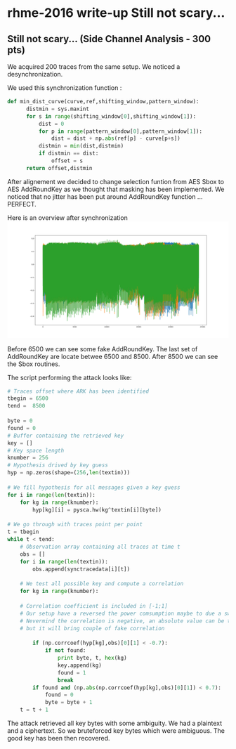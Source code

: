 # rhme-2016 write-up Still not scary...

<a name="stillnotscary"></a>
## Still not scary... (Side Channel Analysis - 300 pts)

We acquired 200 traces from the same setup. We noticed a desynchronization.

We used this synchronization function :

``` python
def min_dist_curve(curve,ref,shifting_window,pattern_window):                   
      distmin = sys.maxint                                                      
      for s in range(shifting_window[0],shifting_window[1]):                    
          dist = 0                                                              
          for p in range(pattern_window[0],pattern_window[1]):                  
              dist = dist + np.abs(ref[p] - curve[p+s])                         
          distmin = min(dist,distmin)                                           
          if distmin == dist:                                                   
              offset = s                                                        
      return offset,distmin  
```

After alignement we decided to change selection funtion from AES Sbox to AES 
AddRoundKey as we thought that masking has been implemented. We noticed that no 
jitter has been put around AddRoundKey function ... PERFECT.

Here is an overview after synchronization
![SNC](snc.png)

Before 6500 we can see some fake AddRoundKey.
The last set of AddRoundKey are locate betwee 6500 and 8500.
After 8500 we can see the Sbox routines.

The script performing the attack looks like:

``` python
# Traces offset where ARK has been identified
tbegin = 6500                                                                   
tend =  8500                                                                    
                                                                                
byte = 0                                                                        
found = 0                                                                      
# Buffer containing the retrieved key
key = []                                                                        
# Key space length 
knumber = 256      
# Hypothesis drived by key guess                                               
hyp = np.zeros(shape=(256,len(textin)))                                        

# We fill hypothesis for all messages given a key guess 
for i in range(len(textin)):                                                    
    for kg in range(knumber):                                                   
        hyp[kg][i] = pysca.hw(kg^textin[i][byte])                               

# We go through with traces point per point            
t = tbegin                                                                      
while t < tend:                                                                 
    # Observation array containing all traces at time t
    obs = [] 
    for i in range(len(textin)):                                                
        obs.append(synctracedata[i][t])
    
    # We test all possible key and compute a correlation
    for kg in range(knumber):                    

	# Correlation coefficient is included in [-1;1]
	# Our setup have a reversed the power comsumption maybe to due a switch
	# Nevermind the correlation is negative, an absolute value can be taken
	# but it will bring couple of fake correlation

        if (np.corrcoef(hyp[kg],obs)[0][1] < -0.7):                             
            if not found:                                                       
                print byte, t, hex(kg)                                          
                key.append(kg)                                                  
                found = 1                                                       
                break                                                           
        if found and (np.abs(np.corrcoef(hyp[kg],obs)[0][1]) < 0.7):            
            found = 0                                                           
            byte = byte + 1                                                    
    t = t + 1                                                                   

``` 

The attack retrieved all key bytes with some ambiguity. We had a plaintext and 
a ciphertext. So we bruteforced key bytes which were ambiguous. 
The good key has been then recovered.
